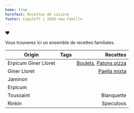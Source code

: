 ```yaml
---
home: true
heroText: Recettes de cuisine
footer: Copyleft | 2020-now Famille
---
```

:heart:

Vous trouverez ici un ensemble de recettes familiales.

| Origin        | Tags           | Recettes  |
| ------------- |:-------------:| -----:|
| Erpicum Giner Lloret | <Badge text="toussaint" type="warning"/> <Badge text="salé"/>  | [Boulets](/recettes/plats/boulets), [Patons pizza](/recettes/plats/patons_pizza) |
| Giner Lloret      |       | [Paella mixta](/recettes/plats/paella_juan)    |
| Jaminon |       |     |
| Erpicum |       |     |
| Toussaint |       |   Blanquette  |
| Rinkin |       |   Speculoos  |
